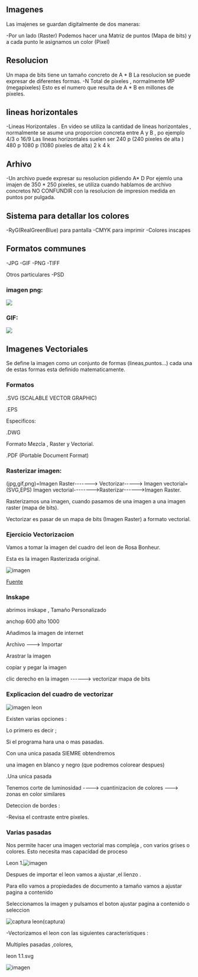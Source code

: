 ## Imagenes 
Las imajenes se guardan digitalmente de dos maneras:

-Por un lado (Raster) Podemos hacer una Matriz de puntos (Mapa de bits) y a cada punto le asignamos un color (Pixel)

## Resolucion
Un mapa de bits tiene un tamaño concreto de A * B 
La resolucion se puede expresar de diferentes formas.
-N Total de pixeles , normalmente MP (megapixeles)
Esto es el numero que resulta de A * B en millones de pixeles.

## lineas horizontales
-Lineas Horizontales . En video se utiliza la cantidad de lineas horizontales , normalmente se asume una proporcion concreta entre A y B , po ejemplo 4/3 o 16/9
Las lineas horizontales suelen ser 
240 p (240 pixeles de alta )
480 p 
1080 p (1080 pixeles de alta)
2 k 
4 k 

## Arhivo
-Un archivo puede expresar su resolucion pidiendo A* D 
Por ejemlo una imajen de 350 * 250 pixeles, se utiliza cuando hablamos de archivo concretos 
NO CONFUNDIR con la resolucion de impresion 
medida en puntos por pulgada.

## Sistema para detallar los colores 
 
-RyG(RealGreenBlue) para pantalla
-CMYK para imprimir 
-Colores inscapes


## Formatos communes 
 -JPG
 -GIF 
 -PNG
 -TIFF
 
 Otros particulares 
 -PSD
 
 
 ### imagen png:
 ![](https://www.footyrenders.com/render/ansu-fati-21.png)
 
 ### GIF:
 ![](https://1.bp.blogspot.com/-mSaKiXhGEP4/XbBFzwyTqkI/AAAAAAAAA38/ad94ZhjQ9KAYRUCiF1tKmySF8aRc4J_oQCLcBGAsYHQ/s1600/697b023b-64a5-49a0-8059-27b963453fb1.gif)
 
 ## Imagenes Vectoriales
  Se define la imagen como un conjunto de formas (lineas,puntos...) cada una de estas formas esta definido matematicamente.
  
  ### Formatos 
  .SVG (SCALABLE VECTOR GRAPHIC)
  
  .EPS 
  
  Especificos:
  
  .DWG 
 
  Formato Mezcla , Raster y Vectorial.
  
  .PDF (Portable Document Format)
  
  ### Rasterizar imagen:
 (jpg,gif,png)=Imagen Raster-------> Vectorizar-----> Imagen vectorial=(SVG,EPS)
 Imagen vectorial-------->Rasterizar------>Imagen Raster.
 
 Rasterizamos una imagen, cuando pasamos de una imagen a una imagen raster (mapa de bits).
 
 Vectorizar es pasar de un mapa de bits (Imagen Raster) a formato vectorial.
 
 
 ### Ejercicio Vectorizacion 
 
 Vamos a tomar la imagen del cuadro del leon de Rosa Bonheur.
 
 Esta es la imagen Rasterizada original.
 
 
 ![imagen](https://user-images.githubusercontent.com/90753272/138074710-53badcb6-dfa7-4d82-9460-6af0782a6536.png)
 
 [Fuente](https://www.museodelprado.es/coleccion/obra-de-arte/el-cid/19984271-9cb6-476d-8655-f012e1fec1bf)
 
### Inskape
abrimos inskape , Tamaño Personalizado

anchop 600 alto 1000

Añadimos la imagen de internet 

Archivo ---> Importar

Arastrar la imagen

copiar y pegar la imagen 

clic derecho en la imagen ------> vectorizar mapa de bits


### Explicacion del cuadro de vectorizar 

![imagen leon ](https://user-images.githubusercontent.com/90753272/138080528-ca0bf132-20bf-4fe4-8e2f-6913103fd397.png)

Existen varias opciones :

Lo primero es decir ;

 Si el programa hara una o mas pasadas.
 
 Con una unica pasada SIEMRE obtendremos 
 
 una imagen en blanco y negro (que podremos colorear despues)
 
 .Una unica pasada 
 
 Tenemos corte  de luminosidad ----> cuantinizacion de colores ---> zonas en color similares 
 
 Deteccion de bordes :
 
 -Revisa el contraste entre pixeles.
  
  
 ### Varias pasadas
 
 Nos permite hacer una imagen vectorial mas compleja , con varios grises o colores.
 Esto necesita mas capacidad de proceso
 
 Leon 1.![imagen](https://user-images.githubusercontent.com/90753272/138083031-43490172-6e75-4fe7-a316-5824001a6ab7.png)

Despues de importar el leon vamos a ajustar ,el lienzo .

Para ello vamos a propiedades de documento a tamaño vamos a ajustar pagina a contenido 

Seleccionamos la imagen y pulsamos el boton ajustar pagina a contenido o seleccion 

![captura leon ](https://user-images.githubusercontent.com/90753272/138083530-5c11df9f-0e2e-4274-9bbe-c51018ac87a3.png)(captura)


-Vectorizamos el leon con las siguientes caracteristiques :

Multiples pasadas ,colores,

leon 1.1.svg


![imagen](https://user-images.githubusercontent.com/90753272/138084662-b1ac67a0-cfe6-4771-a8c9-017df7c15ea0.png)












